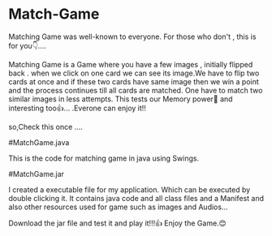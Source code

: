 # Match-Game
Matching Game was well-known to everyone. For those who don't , this is for you👇....

Matching Game is a Game where you have a few images , initially flipped back . when we click on one card we can see its image.We have to flip two cards at once and if these two cards have same image then we win a point and the process continues till all cards are matched. One have to match two similar images in less attempts. This tests our Memory power🧠 and interesting too👍... .Everone can enjoy it!!

so,Check this once ....

#MatchGame.java

This is the code for matching game in java using Swings.

#MatchGame.jar

I created a executable file for my application. Which can be executed by double clicking it. It contains java code and all class files and a Manifest and also other resources used for game such as images and Audios...

Download the jar file and test it and play it!!!👍 Enjoy the Game.😊
